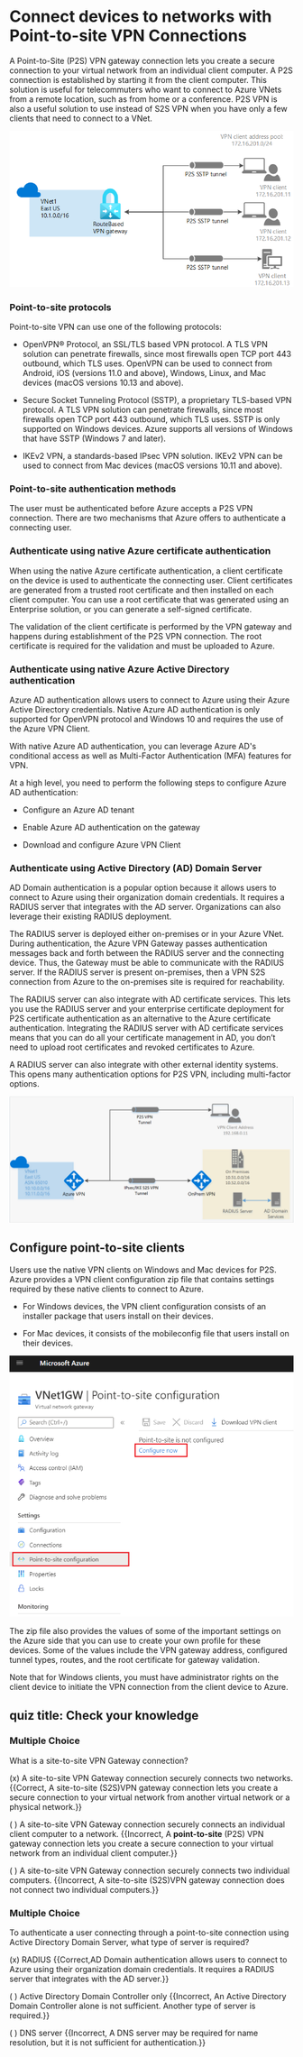 # Connect devices to networks with Point-to-site VPN Connections

A Point-to-Site (P2S) VPN gateway connection lets you create a secure connection to your virtual network from an individual client computer. A P2S connection is established by starting it from the client computer. This solution is useful for telecommuters who want to connect to Azure VNets from a remote location, such as from home or a conference. P2S VPN is also a useful solution to use instead of S2S VPN when you have only a few clients that need to connect to a VNet.

![Connect from a computer to an Azure VNet - point-to-site connection diagram](../media/point-to-site-diagram.png)

 

### Point-to-site protocols

Point-to-site VPN can use one of the following protocols:

- OpenVPN® Protocol, an SSL/TLS based VPN protocol. A TLS VPN solution can penetrate firewalls, since most firewalls open TCP port 443 outbound, which TLS uses. OpenVPN can be used to connect from Android, iOS (versions 11.0 and above), Windows, Linux, and Mac devices (macOS versions 10.13 and above).

- Secure Socket Tunneling Protocol (SSTP), a proprietary TLS-based VPN protocol. A TLS VPN solution can penetrate firewalls, since most firewalls open TCP port 443 outbound, which TLS uses. SSTP is only supported on Windows devices. Azure supports all versions of Windows that have SSTP (Windows 7 and later).

- IKEv2 VPN, a standards-based IPsec VPN solution. IKEv2 VPN can be used to connect from Mac devices (macOS versions 10.11 and above).

### Point-to-site authentication methods

The user must be authenticated before Azure accepts a P2S VPN connection. There are two mechanisms that Azure offers to authenticate a connecting user.

### Authenticate using native Azure certificate authentication

When using the native Azure certificate authentication, a client certificate on the device is used to authenticate the connecting user. Client certificates are generated from a trusted root certificate and then installed on each client computer. You can use a root certificate that was generated using an Enterprise solution, or you can generate a self-signed certificate.

The validation of the client certificate is performed by the VPN gateway and happens during establishment of the P2S VPN connection. The root certificate is required for the validation and must be uploaded to Azure.

### Authenticate using native Azure Active Directory authentication

Azure AD authentication allows users to connect to Azure using their Azure Active Directory credentials. Native Azure AD authentication is only supported for OpenVPN protocol and Windows 10 and requires the use of the Azure VPN Client.

With native Azure AD authentication, you can leverage Azure AD's conditional access as well as Multi-Factor Authentication (MFA) features for VPN.

At a high level, you need to perform the following steps to configure Azure AD authentication:

- Configure an Azure AD tenant

- Enable Azure AD authentication on the gateway

- Download and configure Azure VPN Client

### Authenticate using Active Directory (AD) Domain Server

AD Domain authentication is a popular option because it allows users to connect to Azure using their organization domain credentials. It requires a RADIUS server that integrates with the AD server. Organizations can also leverage their existing RADIUS deployment.

The RADIUS server is deployed either on-premises or in your Azure VNet. During authentication, the Azure VPN Gateway passes authentication messages back and forth between the RADIUS server and the connecting device. Thus, the Gateway must be able to communicate with the RADIUS server. If the RADIUS server is present on-premises, then a VPN S2S connection from Azure to the on-premises site is required for reachability.

The RADIUS server can also integrate with AD certificate services. This lets you use the RADIUS server and your enterprise certificate deployment for P2S certificate authentication as an alternative to the Azure certificate authentication. Integrating the RADIUS server with AD certificate services means that you can do all your certificate management in AD, you don’t need to upload root certificates and revoked certificates to Azure.

A RADIUS server can also integrate with other external identity systems. This opens many authentication options for P2S VPN, including multi-factor options.

![RADIUS authentication of client.](../media/p2s-authenticate-with-ad.png)

## Configure point-to-site clients

Users use the native VPN clients on Windows and Mac devices for P2S. Azure provides a VPN client configuration zip file that contains settings required by these native clients to connect to Azure.

- For Windows devices, the VPN client configuration consists of an installer package that users install on their devices.

- For Mac devices, it consists of the mobileconfig file that users install on their devices.

![configuration window in the azure portal for a point to site connection](../media/configure-point-to-site.png)

 

The zip file also provides the values of some of the important settings on the Azure side that you can use to create your own profile for these devices. Some of the values include the VPN gateway address, configured tunnel types, routes, and the root certificate for gateway validation.

Note that for Windows clients, you must have administrator rights on the client device to initiate the VPN connection from the client device to Azure.

 

## quiz title: Check your knowledge



### Multiple Choice



What is a site-to-site VPN Gateway connection?

(x) A site-to-site VPN Gateway connection securely connects two networks. {{Correct, A site-to-site (S2S)VPN gateway connection lets you create a secure connection to your virtual network from another virtual network or a physical network.}}

( ) A site-to-site VPN Gateway connection securely connects an individual client computer to a network. {{Incorrect, A **point-to-site** (P2S) VPN gateway connection lets you create a secure connection to your virtual network from an individual client computer.}}

( ) A site-to-site VPN Gateway connection securely connects two individual computers. {{Incorrect, A site-to-site (S2S)VPN gateway connection does not connect two individual computers.}} 



### Multiple Choice



To authenticate a user connecting through a point-to-site connection using Active Directory Domain Server, what type of server is required?

(x) RADIUS {{Correct,AD Domain authentication allows users to connect to Azure using their organization domain credentials. It requires a RADIUS server that integrates with the AD server.}}

( ) Active Directory Domain Controller only {{Incorrect, An Active Directory Domain Controller alone is not sufficient. Another type of server is required.}}

( ) DNS server {{Incorrect, A DNS server may be required for name resolution, but it is not sufficient for authentication.}}